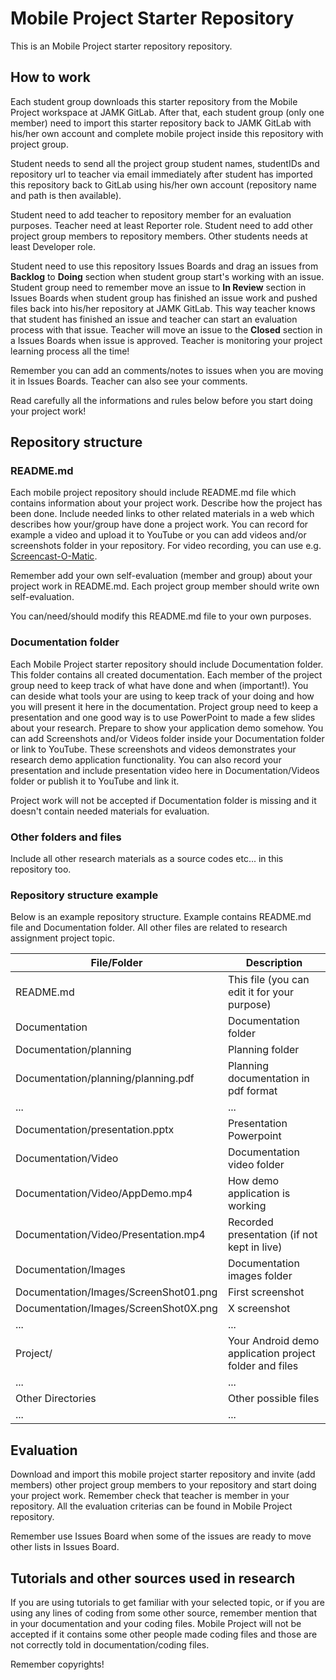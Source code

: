 # Mobile Project Starter Repository
This is an Mobile Project starter repository repository.

## How to work
Each student group downloads this starter repository from the Mobile Project 
workspace at JAMK GitLab. After that, each student group (only one member) need to import this 
starter repository back to JAMK GitLab with his/her own account and complete
mobile project inside this repository with project group.

Student needs to send all the project group student names, studentIDs and 
repository url to teacher via email immediately after student has 
imported this repository back to GitLab using his/her own account 
(repository name and path is then available).

Student need to add teacher to repository member for an evaluation purposes. Teacher need at least Reporter role.
Student need to add other project group members to repository members. Other students
needs at least Developer role.

Student need to use this repository Issues Boards and drag an issues from 
<b>Backlog</b> to <b>Doing</b> section when student group start's working with an issue. 
Student group need to remember move an issue to <b>In Review</b> section in Issues Boards when student group has 
finished an issue work and pushed files back into his/her repository at JAMK GitLab. 
This way teacher knows that student has finished an issue and teacher can start an evaluation process with that issue. 
Teacher will move an issue to the <b>Closed</b> section in a Issues Boards when issue is approved. 
Teacher is monitoring your project learning process all the time!

Remember you can add an comments/notes to issues when you are moving it in Issues Boards. Teacher can also see your comments.

Read carefully all the informations and rules below before you start doing your project work!

## Repository structure
### README.md
Each mobile project repository should include README.md file which contains
information about your project work. Describe how the project has been done. 
Include needed links to other related materials in a web which describes how 
your/group have done a project work. You can record for example a video and upload it 
to YouTube or you can add videos and/or screenshots folder in your repository.
For video recording, you can use e.g. <a href="https://screencast-o-matic.com/" target="_blank">Screencast-O-Matic</a>.

Remember add your own self-evaluation (member and group) about your project work in README.md. Each project group member should write own self-evaluation.

You can/need/should modify this README.md file to your own purposes.

### Documentation folder
Each Mobile Project starter repository should include Documentation folder. This folder 
contains all created documentation. Each member of the project group need to 
keep track of what have done and when (important!). You can deside what tools your are using
to keep track of your doing and how you will present it here in the 
documentation. Project group need to keep a presentation 
and one good way is to use PowerPoint to made a few slides about your research. 
Prepare to show your application demo somehow. You can add Screenshots and/or
Videos folder inside your Documentation folder or link to YouTube. These 
screenshots and videos demonstrates your research demo application functionality. 
You can also record your presentation and include presentation video here in 
Documentation/Videos folder or publish it to YouTube and link it.

Project work will not be accepted if Documentation folder is missing 
and it doesn't contain needed materials for evaluation.  

### Other folders and files
Include all other research materials as a source codes etc... 
in this repository too.

### Repository structure example
Below is an example repository structure. Example contains README.md file and 
Documentation folder. All other files are related to research assignment
project topic.

 File/Folder        | Description           
-------------|-------------
README.md | This file (you can edit it for your purpose)
Documentation | Documentation folder
Documentation/planning | Planning folder
Documentation/planning/planning.pdf | Planning documentation in pdf format
... | ...
Documentation/presentation.pptx | Presentation Powerpoint
Documentation/Video | Documentation video folder
Documentation/Video/AppDemo.mp4 | How demo application is working
Documentation/Video/Presentation.mp4 | Recorded presentation (if not kept in live)
Documentation/Images | Documentation images folder
Documentation/Images/ScreenShot01.png | First screenshot
Documentation/Images/ScreenShot0X.png | X screenshot
... | ...
Project/ | Your Android demo application project folder and files
... | ...
Other Directories | Other possible files
... | ...

## Evaluation
Download and import this mobile project starter repository and invite (add members) other project group members
to your repository and start doing your project work. Remember
check that teacher is member in your repository. All the evaluation criterias 
can be found in Mobile Project repository.

Remember use Issues Board when some of the issues are ready to move other lists in Issues Board.

## Tutorials and other sources used in research
If you are using tutorials to get familiar with your selected topic, or if 
you are using any lines of coding from some other  source, remember mention 
that in your documentation and your coding files. Mobile Project will 
not be accepted if it contains some other people made coding files and those 
are not correctly told in documentation/coding files. 

Remember copyrights! 